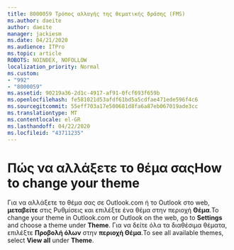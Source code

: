 ```yaml
---
title: 8000059 Τρόπος αλλαγής της θεματικής δράσης (FMS)
ms.author: daeite
author: daeite
manager: jackiesm
ms.date: 04/21/2020
ms.audience: ITPro
ms.topic: article
ROBOTS: NOINDEX, NOFOLLOW
localization_priority: Normal
ms.custom:
- "992"
- "8000059"
ms.assetid: 90219a36-2d1c-4917-af91-0fcf693f659b
ms.openlocfilehash: fe581021d53afdf61bd5a5cdfae471ede596f4c6
ms.sourcegitcommit: 55eff703a17e500681d8fa6a87eb067019ade3cc
ms.translationtype: MT
ms.contentlocale: el-GR
ms.lasthandoff: 04/22/2020
ms.locfileid: "43711235"
---
```

# <a name="how-to-change-your-theme"></a><span data-ttu-id="6f0be-102">Πώς να αλλάξετε το θέμα σας</span><span class="sxs-lookup"><span data-stu-id="6f0be-102">How to change your theme</span></span>

<span data-ttu-id="6f0be-103">Για να αλλάξετε το θέμα σας σε Outlook.com ή το Outlook στο web, **μεταβείτε** στις Ρυθμίσεις και επιλέξτε ένα θέμα στην περιοχή **Θέμα**.</span><span class="sxs-lookup"><span data-stu-id="6f0be-103">To change your theme in Outlook.com or Outlook on the web, go to **Settings** and choose a theme under **Theme**.</span></span> <span data-ttu-id="6f0be-104">Για να δείτε όλα τα διαθέσιμα θέματα, επιλέξτε **Προβολή όλων** στην **περιοχή Θέμα**.</span><span class="sxs-lookup"><span data-stu-id="6f0be-104">To see all available themes, select **View all** under **Theme**.</span></span>
  